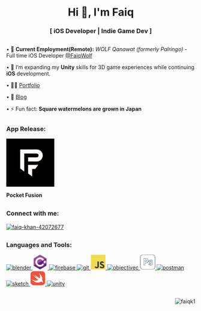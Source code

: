 

<h1 align="center">Hi 👋, I'm Faiq</h1>
<h3 align="center"> [ iOS Developer | Indie Game Dev ] </h3>

<h2 align="left"></h2>

• 💼 **Current Employment(Remote):** *WOLF Qanawat (formerly Palringo)*  - Full time iOS Developer [@FaiqWolf](https://github.com/FaiqWolf/)

• 🌱 I’m expanding my **Unity** skills for 3D game experiences while continuing **iOS** development.

• 👨‍💻 [Portfolio](http://www.faiq.co.uk)

• 📝 [Blog](http://www.faiq.co.uk/blog/)


• ⚡ Fun fact: **Square watermelons are grown in Japan**

<h2 align="left"></h2>

<h3 align="left">App Release:</h3>
<p align="left">
  <a href="https://apps.apple.com/gb/app/pocket-fusion/id6451365111" target="blank">
    <img align="center" src="pocketFusionLogo.png" alt="" height="128" width="128" />
  </a>
</p>

<p align="left">
  <strong>Pocket Fusion</strong>
</p>

<h2 align="left"></h2>

<h3 align="left">Connect with me:</h3>
<p align="left">
<a href="https://linkedin.com/in/faiq-khan-42072677" target="blank"><img align="center" src="https://raw.githubusercontent.com/rahuldkjain/github-profile-readme-generator/master/src/images/icons/Social/linked-in-alt.svg" alt="faiq-khan-42072677" height="30" width="40" /></a>
</p>

<h2 align="left"></h2>

<h3 align="left">Languages and Tools:</h3>
<p align="left"> <a href="https://www.blender.org/" target="_blank" rel="noreferrer"> <img src="https://download.blender.org/branding/community/blender_community_badge_white.svg" alt="blender" width="40" height="40"/> </a> <a href="https://www.w3schools.com/cs/" target="_blank" rel="noreferrer"> <img src="https://raw.githubusercontent.com/devicons/devicon/master/icons/csharp/csharp-original.svg" alt="csharp" width="40" height="40"/> </a> <a href="https://firebase.google.com/" target="_blank" rel="noreferrer"> <img src="https://www.vectorlogo.zone/logos/firebase/firebase-icon.svg" alt="firebase" width="40" height="40"/> </a> <a href="https://git-scm.com/" target="_blank" rel="noreferrer"> <img src="https://www.vectorlogo.zone/logos/git-scm/git-scm-icon.svg" alt="git" width="40" height="40"/> </a> <a href="https://developer.mozilla.org/en-US/docs/Web/JavaScript" target="_blank" rel="noreferrer"> <img src="https://raw.githubusercontent.com/devicons/devicon/master/icons/javascript/javascript-original.svg" alt="javascript" width="40" height="40"/> </a> <a href="https://developer.apple.com/library/archive/documentation/Cocoa/Conceptual/ProgrammingWithObjectiveC/Introduction/Introduction.html" target="_blank" rel="noreferrer"> <img src="https://www.vectorlogo.zone/logos/apple_objectivec/apple_objectivec-icon.svg" alt="objectivec" width="40" height="40"/> </a> <a href="https://www.photoshop.com/en" target="_blank" rel="noreferrer"> <img src="https://raw.githubusercontent.com/devicons/devicon/master/icons/photoshop/photoshop-line.svg" alt="photoshop" width="40" height="40"/> </a> <a href="https://postman.com" target="_blank" rel="noreferrer"> <img src="https://www.vectorlogo.zone/logos/getpostman/getpostman-icon.svg" alt="postman" width="40" height="40"/> </a> <a href="https://www.sketch.com/" target="_blank" rel="noreferrer"> <img src="https://www.vectorlogo.zone/logos/sketchapp/sketchapp-icon.svg" alt="sketch" width="40" height="40"/> </a> <a href="https://developer.apple.com/swift/" target="_blank" rel="noreferrer"> <img src="https://raw.githubusercontent.com/devicons/devicon/master/icons/swift/swift-original.svg" alt="swift" width="40" height="40"/> </a> <a href="https://unity.com/" target="_blank" rel="noreferrer"> <img src="https://www.vectorlogo.zone/logos/unity3d/unity3d-icon.svg" alt="unity" width="40" height="40"/> </a> </p>

<!---
<h2 align="left"></h2>

<p>&nbsp;<img align="center" src="https://github-readme-stats.vercel.app/api?username=faiqk1&show_icons=true&locale=en" alt="faiqk1" /></p>
--->


<h2 align="left"></h2>

<p align="right"> <img src="https://komarev.com/ghpvc/?username=faiqk1&label=Profile%20views&color=0e75b6&style=flat" alt="faiqk1" /> </p>

<!---
- 👋 Hi, I’m @FaiqK1
- 👀 I’m interested in ...
- 🌱 I’m currently learning ...
- 💞️ I’m looking to collaborate on ...
- 📫 How to reach me ...

FaiqK1/FaiqK1 is a ✨ special ✨ repository because its `README.md` (this file) appears on your GitHub profile.
You can click the Preview link to take a look at your changes.

//Not used for now:
<p align="left"> <a href="https://github.com/ryo-ma/github-profile-trophy"><img src="https://github-profile-trophy.vercel.app/?username=faiqk1" alt="faiqk1" /></a> </p>
--->

